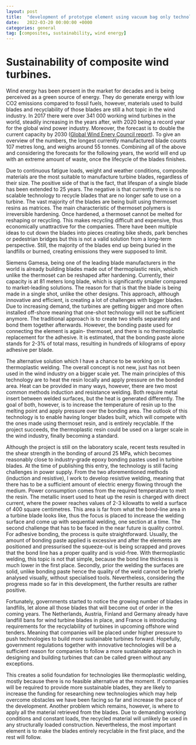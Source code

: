 ```yaml
---
layout: post
title:  "development of prototype element using vacuum bag only technology."
date:   2022-03-20 00:00:00 +0000
categories: general
tag: [composites, sustainability, wind energy]
---
```

# Sustainability of composite wind turbines.

Wind energy has been present in the market for decades and is being perceived as a green source of energy. 
They do generate energy with low CO2 emissions compared to fossil fuels, however, materials used to build blades and recyclability 
of those blades are still a hot topic in the wind industry. In 2017 there were over 341 000 working wind turbines in the world, 
steadily increasing in the years after, with 2020 being a record year for the global wind power industry. Moreover, the forecast
is to double the current capacity by 2030 (<a href="https://gwec.net/global-wind-report-2022/" target="_blank" rel="noopener">Global Wind Enery Council report</a>). 
To give an overview of the numbers, the longest currently manufactured blade counts 107 metres long, and weighs around 55 tonnes. 
Combining all of the above and considering the forecasts for the following years, the world will end up with an extreme amount of waste, 
once the lifecycle of the blades finishes.

Due to continuous fatigue loads, weight and weather conditions, 
composite materials are the most suitable to manufacture turbine blades, regardless of their size. 
The positive side of that is the fact, that lifespan of a single blade has been extended to 25 years. 
The negative is that currently there is no scalable technology to recycle blades that are no longer safe to use on a turbine. 
The vast majority of the blades are being built using thermoset resins as matrices. 
The main characteristic of thermoset polymers is irreversible hardening. 
Once hardened, a thermoset cannot be melted for reshaping or recycling. This makes recycling difficult and expensive, 
thus economically unattractive for the companies. There have been multiple ideas to cut down the blades into 
pieces creating bike sheds, park benches or pedestrian bridges but this is not a valid solution from a long-term perspective. 
Still, the majority of the blades end up being buried in the landfills or burned, creating emissions they were supposed to limit. 

Siemens Gamesa, being one of the leading blade manufacturers in the world is already building blades made out of thermoplastic resin, 
which unlike the thermoset can be reshaped after hardening. Currently, their capacity is at 81 meters long blade, 
which is significantly smaller compared to market-leading solutions. The reason for that is that the blade is being 
made in a single shot, unlike the other designs. This approach, although innovative and efficient, is creating a lot of 
challenges with bigger blades. Due to increasing demand, the turbines are getting bigger and more often installed off-shore 
meaning that one-shot technology will not be sufficient anymore.
The traditional approach is to create two shells separately and bond them together afterwards.
However, the bonding paste used for connecting the element is again- thermoset, and there is no thermoplastic replacement 
for the adhesive. It is estimated, that the bonding paste alone stands for 2-3% of total mass, resulting in hundreds of kilograms 
of epoxy adhesive per blade. 

The alternative solution which I have a chance to be working on is thermoplastic welding. 
The overall concept is not new, just has not been used in the wind industry on a bigger scale yet. 
The main principles of this technology are to heat the resin locally and apply pressure on the bonded area. 
Heat can be provided in many ways, however, there are two most common methods induction and resistance welding. 
Both require metal insert between welded surfaces, but the heat is generated differently. The goal of both, however, 
is to increase the temperature of resin up to the melting point and apply pressure over the bonding area.
The outlook of this technology is to enable having longer blades built, which will compete with the ones made using 
thermoset resin, and is entirely recyclable. If the project succeeds, the thermoplastic resin could be used on a larger 
scale in the wind industry, finally becoming a standard.

Although the project is still on the laboratory scale, recent tests resulted in the shear strength in the bonding of 
around 25 MPa, which becomes reasonably close to industry-grade epoxy bonding pastes used in turbine blades.
At the time of publishing this entry, the technology is still facing challenges in power supply. From the two 
aforementioned methods (induction and resistive), I work to develop resistive welding, meaning that there has 
to be a sufficient amount of electric energy flowing through the medium. Power consumption comes from the required 
temperature to melt the resin. The metallic insert used to heat up the resin is charged with direct current, where the power 
reaches values of 2-3 kilowatts to weld a surface of 400 square centimetres. 
This area is far from what the bond-line area in a turbine blade looks like, thus the focus is placed to increase the 
welding surface and come up with sequential welding, one section at a time. 
The second challenge that has to be faced in the near future is quality control. 
For adhesive bonding, the process is quite straightforward. Usually, the amount of bonding paste applied is 
excessive and after the elements are positioned and pressurised the squeeze-out is being scrapped and proves that 
the bond line has a proper quality and is void-free. With thermoplastic welding, this topic is not that simple, 
because the bond line thickness is much lower in the first place. Secondly, prior the welding the surfaces are solid, 
unlike bonding paste hence the quality of the weld cannot be briefly analysed visually, without specialised tools. 
Nevertheless, considering the progress made so far in this development, the further results are rather positive.

Fortunately, governments started to notice the growing number of blades in landfills,
let alone all those blades that will become out of order in the coming years. 
The Netherlands, Austria, Finland and Germany already have landfill bans for wind turbine blades in place, 
and France is introducing requirements for the recyclability of turbines in upcoming offshore wind tenders. 
Meaning that companies will be placed under higher pressure to push technologies to build more sustainable turbines forward. 
Hopefully, government regulations together with innovative technologies will be a sufficient reason for 
companies to follow a more sustainable approach in designing and building turbines that can be called green without any exceptions. 

This creates a solid foundation for technologies like thermoplastic welding, mostly because there is 
no feasible alternative at the moment. If companies will be required to provide more sustainable blades, 
they are likely to increase the funding for researching new technologies which may help overcome obstacles 
we have been facing so far and increase the pace of the development. Another problem which remains, however, 
is where to apply all the material retrieved from the blades. Due to demanding working conditions and constant loads, 
the recycled material will unlikely be used in any structurally loaded construction. Nevertheless, the most important 
element is to make the blades entirely recyclable in the first place, and the rest will follow.
